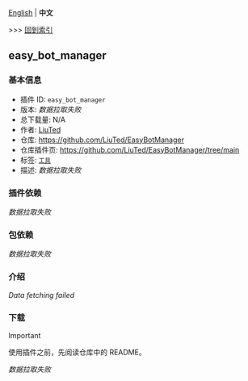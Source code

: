 [English](readme.md) | **中文**

\>\>\> [回到索引](/readme-zh_cn.md)

## easy_bot_manager

### 基本信息

- 插件 ID: `easy_bot_manager`
- 版本: *数据拉取失败*
- 总下载量: N/A
- 作者: [LiuTed](https://github.com/LiuTed)
- 仓库: https://github.com/LiuTed/EasyBotManager
- 仓库插件页: https://github.com/LiuTed/EasyBotManager/tree/main
- 标签: [`工具`](/labels/tool/readme-zh_cn.md)
- 描述: *数据拉取失败*

### 插件依赖

*数据拉取失败*

### 包依赖

*数据拉取失败*

### 介绍

*Data fetching failed*
### 下载

> [!IMPORTANT]
> 使用插件之前，先阅读仓库中的 README。

*数据拉取失败*

